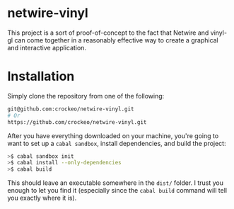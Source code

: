 # netwire-vinyl

This project is a sort of proof-of-concept to the fact that Netwire and
vinyl-gl can come together in a reasonably effective way to create a graphical
and interactive application.

# Installation

Simply clone the repository from one of the following:

```bash
git@github.com:crockeo/netwire-vinyl.git
# Or
https://github.com/crockeo/netwire-vinyl.git
```

After you have everything downloaded on your machine, you're going to want to
set up a `cabal sandbox`, install dependencies, and build the project:

```bash
>$ cabal sandbox init
>$ cabal install --only-dependencies
>$ cabal build
```

This should leave an executable somewhere in the `dist/` folder. I trust you
enough to let you find it (especially since the `cabal build` command will tell
you exactly where it is).
